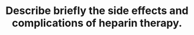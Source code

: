 ---
title: "Describe briefly the side effects and complications of heparin therapy."
entityType: SAQ
exam: PEX
college: ANZCA
year: 2004
sitting: A
question: 8
passRate: 71
EC_expectedDomains:
- "The question specifically requested the candidate to address the side effects of heparin therapy."
- "To obtain a pass in this question, it is necessary to recognise that side effects can be predictable and dose related, e.g. bleeding, or idiosyncratic, such as the heparin induced thrombotic thrombocytopenic syndrome. Particular reference to intercurrent pathology and drug interactions was valuable."
- "Although many candidates commented on APTT measurement, its significance relates to the narrow therapeutic range and unpredictable effective dose of heparin; few candidates mentioned this."
- "Differentiating the mechanisms of platelet effects is important in view of therapeutic and prognostic implications."
- "Most candidates were aware of alopecia and osteoporosis as side effects, frequently not mentioning the situations in which these occur. Mention of low molecular weight heparins was appropriate, however comparisons often were omitted."
EC_errorsCommon:
- "Detailed accounts of the mode of action of heparin were frequently included however only in those answers where this information was related to the mechanism of side effects were these of value."
- "Many candidates gave a fairly detailed account of complications of protamine therapy, which was not asked; the requirement for protamine might better be perceived as a disadvantage of heparinisation, particularly at high doses."
---